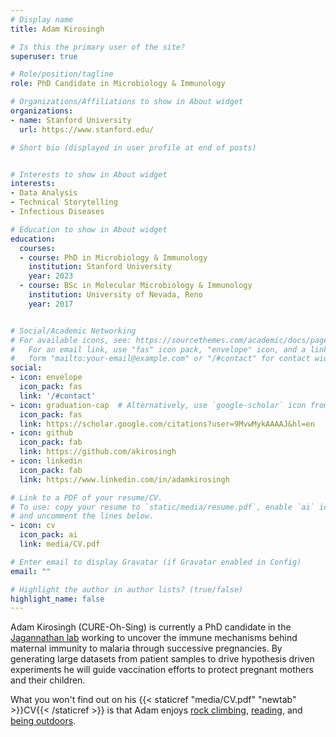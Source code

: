```yaml
---
# Display name
title: Adam Kirosingh

# Is this the primary user of the site?
superuser: true

# Role/position/tagline
role: PhD Candidate in Microbiology & Immunology

# Organizations/Affiliations to show in About widget
organizations:
- name: Stanford University
  url: https://www.stanford.edu/

# Short bio (displayed in user profile at end of posts)


# Interests to show in About widget
interests:
- Data Analysis
- Technical Storytelling
- Infectious Diseases 

# Education to show in About widget
education:
  courses:
  - course: PhD in Microbiology & Immunology
    institution: Stanford University
    year: 2023
  - course: BSc in Molecular Microbiology & Immunology
    institution: University of Nevada, Reno
    year: 2017


# Social/Academic Networking
# For available icons, see: https://sourcethemes.com/academic/docs/page-builder/#icons
#   For an email link, use "fas" icon pack, "envelope" icon, and a link in the
#   form "mailto:your-email@example.com" or "/#contact" for contact widget.
social:
- icon: envelope
  icon_pack: fas
  link: '/#contact'
- icon: graduation-cap  # Alternatively, use `google-scholar` icon from `ai` icon pack
  icon_pack: fas
  link: https://scholar.google.com/citations?user=9MvwMykAAAAJ&hl=en
- icon: github
  icon_pack: fab
  link: https://github.com/akirosingh
- icon: linkedin
  icon_pack: fab
  link: https://www.linkedin.com/in/adamkirosingh

# Link to a PDF of your resume/CV.
# To use: copy your resume to `static/media/resume.pdf`, enable `ai` icons in `params.toml`, 
# and uncomment the lines below.
- icon: cv
  icon_pack: ai
  link: media/CV.pdf

# Enter email to display Gravatar (if Gravatar enabled in Config)
email: ""

# Highlight the author in author lists? (true/false)
highlight_name: false
---
```


Adam Kirosingh (CURE-Oh-Sing) is currently a PhD candidate in the [Jagannathan lab](https://med.stanford.edu/jagannathan-lab.html) working to uncover the immune mechanisms behind maternal immunity to malaria through successive pregnancies. By generating large datasets from patient samples  to drive hypothesis driven experiments he will guide vaccination efforts to protect pregnant mothers and their children.

What you won't find out on his {{< staticref "media/CV.pdf" "newtab" >}}CV{{< /staticref >}} is that Adam enjoys [rock climbing](https://instagram.com/memoradam), [reading](https://www.goodreads.com/user/show/51047534-adam-kirosingh), and [being outdoors](https://www.strava.com/athletes/15203384).


